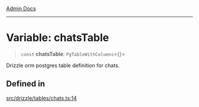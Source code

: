 [Admin Docs](/)

***

# Variable: chatsTable

> `const` **chatsTable**: `PgTableWithColumns`\<\{\}\>

Drizzle orm postgres table definition for chats.

## Defined in

[src/drizzle/tables/chats.ts:14](https://github.com/NishantSinghhhhh/talawa-api/blob/05ae6a4794762096d917a90a3af0db22b7c47392/src/drizzle/tables/chats.ts#L14)
